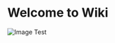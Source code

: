# Welcome to Wiki

![Image Test](https://github.com/AjayShanker-geek/urban-farm/blob/master/readme-images/badges/app_store.png)
